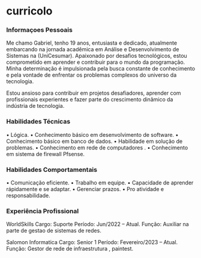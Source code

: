 # curricolo

### Informaçoes Pessoais 

Me chamo Gabriel, tenho 19 anos, entusiasta e dedicado, atualmente embarcando na jornada acadêmica em Análise e Desenvolvimento de Sistemas na (UniCesumar). Apaixonado por desafios tecnológicos, estou comprometido em aprender e contribuir para o mundo da programação. Minha determinação é impulsionada pela busca constante de conhecimento e pela vontade de enfrentar os problemas complexos do universo da tecnologia.

Estou ansioso para contribuir em projetos desafiadores, aprender com profissionais experientes e fazer parte do crescimento dinâmico da indústria de tecnologia.

### Habilidades Técnicas
• Lógica.
• Conhecimento básico em desenvolvimento de software.
• Conhecimento básico em banco de dados.
• Habilidade em solução de problemas.
• Conhecimento em rede de computadores .
• Conhecimento em sistema de firewall Pfsense.

### Habilidades Comportamentais
• Comunicação eficiente.
• Trabalho em equipe.
• Capacidade de aprender rápidamente e se adaptar.
• Gerenciar prazos.
• Pro atividade e responsabilidade.

### Experiência Profissional
WorldSkills
Cargo: Suporte
Período: Jun/2022 – Atual.
Função: Auxiliar na parte de gestao de sistemas de redes.

Salomon Informatica
Cargo: Senior 1
Período: Fevereiro/2023 – Atual.
Função: Gestor de rede de infraestrutura , paintest.

